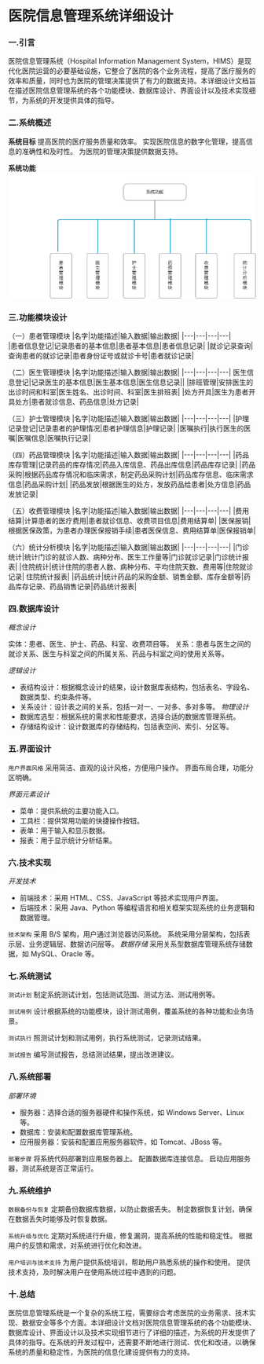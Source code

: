 # 医院信息管理系统详细设计
### 一.引言
医院信息管理系统（Hospital Information Management System，HIMS）是现代化医院运营的必要基础设施，它整合了医院的各个业务流程，提高了医疗服务的效率和质量，同时也为医院的管理决策提供了有力的数据支持。本详细设计文档旨在描述医院信息管理系统的各个功能模块、数据库设计、界面设计以及技术实现细节，为系统的开发提供具体的指导。
### 二.系统概述
 **系统目标**
提高医院的医疗服务质量和效率。
实现医院信息的数字化管理，提高信息的准确性和及时性。
为医院的管理决策提供数据支持。

 **系统功能**
 ![](./page_1.png)
### 三.功能模块设计
（一）患者管理模块
|名字|功能描述|输入数据|输出数据|
|---|---|---|---|   
|患者信息登记|记录患者的基本信息|患者基本信息|患者信息记录|
|就诊记录查询|查询患者的就诊记录|患者身份证号或就诊卡号|患者就诊记录|

（二）医生管理模块
|名字|功能描述|输入数据|输出数据|
|---|---|---|---|
医生信息登记|记录医生的基本信息|医生基本信息|医生信息记录||
|排班管理|安排医生的出诊时间和科室|医生姓名、出诊时间、科室|医生排班表|
|处方开具|医生为患者开具处方|患者就诊信息、药品信息|处方记录|

（三）护士管理模块
|名字|功能描述|输入数据|输出数据|
|---|---|---|---|
|护理记录登记|记录患者的护理情况|患者护理信息|护理记录|
|医嘱执行|执行医生的医嘱|医嘱信息|医嘱执行记录|

（四）药品管理模块
|名字|功能描述|输入数据|输出数据|
|---|---|---|---|
|药品库存管理|记录药品的库存情况|药品入库信息、药品出库信息|药品库存记录|
|药品采购|根据药品库存情况和临床需求，制定药品采购计划|药品库存信息、临床需求信息|药品采购计划|
|药品发放|根据医生的处方，发放药品给患者|处方信息|药品发放记录|

（五）收费管理模块
|名字|功能描述|输入数据|输出数据|
|---|---|---|---|
|费用结算|计算患者的医疗费用|患者就诊信息、收费项目信息|费用结算单|
|医保报销|根据医保政策，为患者办理医保报销手续|患者医保信息、费用结算单|医保报销单|

（六）统计分析模块
|名字|功能描述|输入数据|输出数据|
|---|---|---|---|
|门诊统计|统计门诊的就诊人数、病种分布、医生工作量等|门诊就诊记录|门诊统计报表|
|住院统计|统计住院的患者人数、病种分布、平均住院天数、费用等|住院就诊记录|
住院统计报表|
|药品统计|统计药品的采购金额、销售金额、库存金额等|药品库存记录、药品销售记录|药品统计报表|
### 四.数据库设计
*概念设计*

实体：患者、医生、护士、药品、科室、收费项目等。
关系：患者与医生之间的就诊关系、医生与科室之间的所属关系、药品与科室之间的使用关系等。

*逻辑设计*
* 表结构设计：根据概念设计的结果，设计数据库表结构，包括表名、字段名、数据类型、约束条件等。
* 关系设计：设计表之间的关系，包括一对一、一对多、多对多等。
*物理设计*
* 数据库选型：根据系统的需求和性能要求，选择合适的数据库管理系统。
* 存储结构设计：设计数据库的存储结构，包括表空间、索引、分区等。
### 五.界面设计
`用户界面风格`
采用简洁、直观的设计风格，方便用户操作。
界面布局合理，功能分区明确。

*界面元素设计*
* 菜单：提供系统的主要功能入口。
* 工具栏：提供常用功能的快捷操作按钮。
* 表单：用于输入和显示数据。
* 报表：用于显示统计分析结果。
### 六.技术实现
*开发技术*
* 前端技术：采用 HTML、CSS、JavaScript 等技术实现用户界面。
* 后端技术：采用 Java、Python 等编程语言和相关框架实现系统的业务逻辑和数据管理。

`技术架构`
采用 B/S 架构，用户通过浏览器访问系统。
系统采用分层架构，包括表示层、业务逻辑层、数据访问层等。
*数据存储*
采用关系型数据库管理系统存储数据，如 MySQL、Oracle 等。
### 七.系统测试
`测试计划`
制定系统测试计划，包括测试范围、测试方法、测试用例等。

`测试用例`
设计根据系统的功能模块，设计测试用例，覆盖系统的各种功能和业务场景。

`测试执行`
照测试计划和测试用例，执行系统测试，记录测试结果。

`测试报告`
编写测试报告，总结测试结果，提出改进建议。
### 八.系统部署
*部署环境*
* 服务器：选择合适的服务器硬件和操作系统，如 Windows Server、Linux 等。
* 数据库：安装和配置数据库管理系统。
* 应用服务器：安装和配置应用服务器软件，如 Tomcat、JBoss 等。

`部署步骤`
将系统代码部署到应用服务器上。
配置数据库连接信息。
启动应用服务器，测试系统是否正常运行。
### 九.系统维护
`数据备份与恢复`
定期备份数据库数据，以防止数据丢失。
制定数据恢复计划，确保在数据丢失时能够及时恢复数据。

`系统升级与优化`
定期对系统进行升级，修复漏洞，提高系统的性能和稳定性。
根据用户的反馈和需求，对系统进行优化和改进。

`用户培训与技术支持`
为用户提供系统培训，帮助用户熟悉系统的操作和使用。
提供技术支持，及时解决用户在使用系统过程中遇到的问题。
### 十.总结
医院信息管理系统是一个复杂的系统工程，需要综合考虑医院的业务需求、技术实现、数据安全等多个方面。本详细设计文档对医院信息管理系统的各个功能模块、数据库设计、界面设计以及技术实现细节进行了详细的描述，为系统的开发提供了具体的指导。在系统的开发过程中，还需要不断地进行测试、优化和改进，以确保系统的质量和稳定性，为医院的信息化建设提供有力的支持。
 